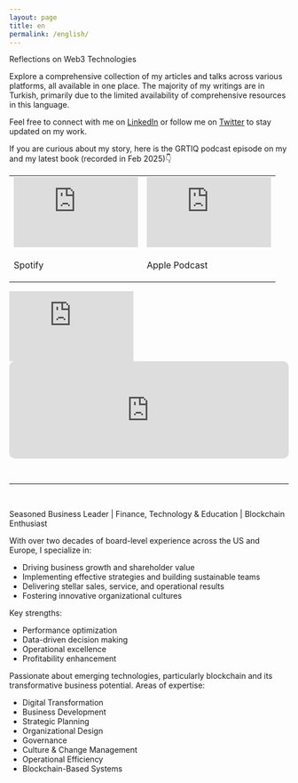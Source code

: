 ```yaml
---
layout: page
title: en
permalink: /english/
---
```

Reflections on Web3 Technologies

Explore a comprehensive collection of my articles and talks across various platforms, all available in one place. The majority of my writings are in Turkish, primarily due to the limited availability of comprehensive resources in this language.

Feel free to connect with me on [LinkedIn](https://www.linkedin.com/in/turansert/) or follow me on [Twitter](https://twitter.com/turansert) to stay updated on my work.

If you are curious about my story, here is the GRTIQ podcast episode on my and my latest book (recorded in Feb 2025)👇

<table><tr><td style="width:50%">
<iframe width="224" height="126" src="https://open.spotify.com/embed/episode/5QbmflKjKmrIKIIgpwPLdF" frameborder="0" allowfullscreen></iframe>
</td>
<td style="width:50%">
<iframe width="224" height="126" src="https://embed.podcasts.apple.com/us/podcast/turan-sert/id1559587482" frameborder="0" allowfullscreen></iframe>
</td></tr>
<tr><td style="width:50%; vertical-align:top">
<p>
Spotify
</p></td>
<td style="width:50%; vertical-align:top">
<p>
Apple Podcast
</p>
</td></tr> 
</table>

<iframe width="224" height="126" src="https://open.spotify.com/embed/episode/5QbmflKjKmrIKIIgpwPLdF" frameborder="0" allowfullscreen></iframe>

<iframe allow="autoplay *; encrypted-media *; fullscreen *; clipboard-write" frameborder="0" height="175" style="width:100%;max-width:660px;overflow:hidden;border-radius:10px;" sandbox="allow-forms allow-popups allow-same-origin allow-scripts allow-storage-access-by-user-activation allow-top-navigation-by-user-activation" src="https://embed.podcasts.apple.com/us/podcast/turan-sert/id1559587482?i=1000692350521"></iframe>

&nbsp;


---

&nbsp;

<p>
Seasoned Business Leader  |  Finance, Technology & Education  |  Blockchain Enthusiast
</p>

With over two decades of board-level experience across the US and Europe, I specialize in:
- Driving business growth and shareholder value
- Implementing effective strategies and building sustainable teams
- Delivering stellar sales, service, and operational results
- Fostering innovative organizational cultures

Key strengths:
- Performance optimization
- Data-driven decision making
- Operational excellence
- Profitability enhancement

Passionate about emerging technologies, particularly blockchain and its transformative business potential.
Areas of expertise:
- Digital Transformation
- Business Development
- Strategic Planning
- Organizational Design
- Governance
- Culture & Change Management
- Operational Efficiency
- Blockchain-Based Systems
